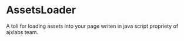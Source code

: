 AssetsLoader
============

A toll for loading assets into your page writen in java script propriety of ajxlabs team.
